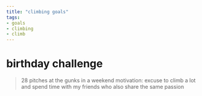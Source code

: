 ```yaml
---
title: "climbing goals"
tags:
- goals
- climbing
- climb
---
```


# birthday challenge
> 28 pitches at the gunks in a weekend
motivation: excuse to climb a lot and spend time with my friends who also share the same passion
